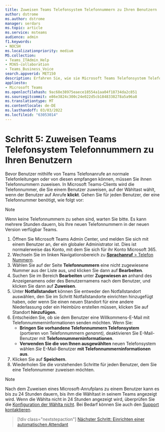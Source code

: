 ```yaml
---
title: Zuweisen Teams Telefonsystem Telefonnummern zu Ihren Benutzern
author: dstrome
ms.author: dstrome
manager: serdars
ms.topic: article
ms.service: msteams
audience: admin
f1.keywords:
- NOCSH
ms.localizationpriority: medium
MS.collection:
- Teams_ITAdmin_Help
- M365-collaboration
- Teams_Business_Voice
search.appverid: MET150
description: Erfahren Sie, wie sie Microsoft Teams Telefonsystem Telefonnummern Benutzern in Ihrer Organisation zuweisen.
appliesto:
- Microsoft Teams
ms.openlocfilehash: 9ac68e38975eaece18554a1aa04f18734da2c851
ms.sourcegitcommit: e86e3824c300c24e022d5cb1848338278a5a96a8
ms.translationtype: MT
ms.contentlocale: de-DE
ms.lasthandoff: 03/03/2022
ms.locfileid: "63053014"
---
```

# <a name="step-5-assign-teams-phone-system-phone-numbers-to-your-users"></a>Schritt 5: Zuweisen Teams Telefonsystem Telefonnummern zu Ihren Benutzern

Bevor Benutzer mithilfe von Teams Telefonanrufe an normale Telefonleitungen oder von diesen empfangen können, müssen Sie ihnen Telefonnummern zuweisen. In Microsoft Teams-Clients wird die Telefonnummer, die Sie einem Benutzer zuweisen, auf der Wähltast wählt, wenn der Benutzer auf Anrufe **klickt**. Gehen Sie für jeden Benutzer, der eine Telefonnummer benötigt, wie folgt vor:

> [!NOTE]
> Wenn keine Telefonnummern zu sehen sind, warten Sie bitte. Es kann mehrere Stunden dauern, bis Ihre neuen Telefonnummern in der neuen Version verfügbar Teams.

1. Öffnen Sie Microsoft Teams Admin Center, und melden Sie sich mit einem Benutzer an, der ein globaler Administrator ist. Dies ist normalerweise das Konto, mit dem Sie sich für ihr Konto Microsoft 365.
1. Wechseln Sie im linken Navigationsbereich zu <a href="https://admin.teams.microsoft.com/phone-numbers" target="_blank">**Sprachanruf** >  Telefon Nummern</a>.
1. Wählen Sie auf der Seite **Telefonnummern** eine nicht zugewiesene Nummer aus der Liste aus, und klicken Sie dann auf **Bearbeiten**.  
1. Suchen Sie im Bereich **Bearbeiten** unter **Zugewiesen an** anhand des Anzeigenamens oder des Benutzernamens nach dem Benutzer, und klicken Sie dann auf **Zuweisen**.
1. Unter **Notfallstandort** können Sie entweder den Notfallstandort auswählen, den Sie im Schritt [](set-up-emergency-locations.md) Notfallstandorte einrichten hinzugefügt haben, oder wenn Sie einen neuen Standort für eine andere Niederlassung oder ein Heimbüro erstellen müssen, klicken Sie auf Standort **hinzufügen.**
1. Entscheiden Sie, ob sie dem Benutzer eine Willkommens-E-Mail mit Telefonnummerninformationen senden möchten. Wenn Sie:
    - **Bringen Sie vorhandene Telefonnummern Telefonsystem** (portieren von Telefonnummern *genannt),* deaktivieren Sie E-Mail-Benutzer mit **Telefonnummerninformationen**.
    - **Verwenden Sie die von Ihnen ausgewählten** neuen Telefonsystem wählen *Sie* E-Mail-Benutzer **mit Telefonnummerninformationen aus**.
1. Klicken Sie auf **Speichern**.
1. Wiederholen Sie die vorstehenden Schritte für jeden Benutzer, dem Sie eine Telefonnummer zuweisen möchten.

> [!NOTE]
> Nach dem Zuweisen eines Microsoft-Anrufplans zu einem Benutzer kann es bis zu 24 Stunden dauern, bis ihm die Wähltast in seinem Teams angezeigt wird. Wenn die Wählta nicht in 24 Stunden angezeigt wird, überprüfen Sie die [Konfiguration der Wählta nicht](/microsoftteams/dial-pad-configuration). Bei Bedarf können Sie auch den [Support kontaktieren](/microsoft-365/admin/contact-support-for-business-products).

> [!div class="nextstepaction"]
> [Nächster Schritt: Einrichten einer automatischen Attendant](set-up-auto-attendant.md?tabs=general-info#steps)

